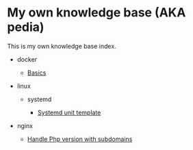 # My own knowledge base (AKA pedia)

This is my own knowledge base index.

- docker

    - [Basics](docker/basics.md)
    
- linux

    - systemd

        - [Systemd unit template](linux/systemd/template-unit-file.md)
    
- nginx
    - [Handle Php version with subdomains](nginx/php-version-per-subdomain.md)
